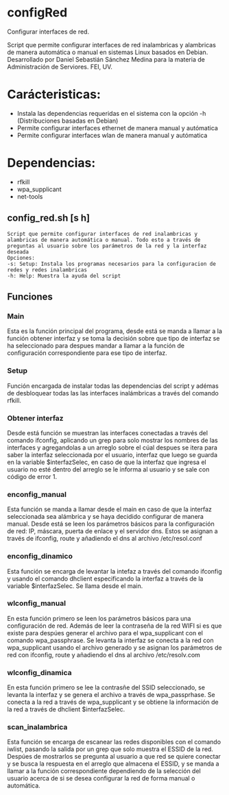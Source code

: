 # configRed

Configurar interfaces de red.

Script que permite configurar interfaces de red inalambricas y alambricas de manera automática o manual en sistemas Linux basados en Debian.
Desarrollado por Daniel Sebastián Sánchez Medina para la materia de Administración de Serviores.
FEI, UV.
# Carácteristicas:
- Instala las dependencias requeridas en el sistema con la opción -h (Distribuciones basadas en Debian)
- Permite configurar interfaces ethernet de manera manual y autómatica
- Permite configurar interfaces wlan de manera manual y autómatica

# Dependencias: 
- rfkill
- wpa_supplicant
- net-tools

## config_red.sh [s h]
	Script que permite configurar interfaces de red inalambricas y alambricas de manera automática o manual. Todo esto a través de preguntas al usuario sobre los parámetros de la red y la interfaz deseada
	Opciones:
	-s: Setup: Instala los programas necesarios para la configuracion de redes y redes inalambricas
	-h: Help: Muestra la ayuda del script


## Funciones

### Main
Esta es la función principal del programa, desde está se manda a llamar a la función obtener interfaz y se toma la decisión sobre que tipo de interfaz se ha seleccionado
para despues mandar a llamar a la función de configuración correspondiente para ese tipo de interfaz.

### Setup
Función encargada de instalar todas las dependencias del script y adémas de desbloquear todas las las interfaces inalámbricas a través del comando rfkill.

### Obtener interfaz
Desde está función se muestran las interfaces conectadas a través del comando ifconfig, aplicando un grep para solo mostrar los nombres de las interfaces y agregandolas a un arreglo sobre el cúal despues
se itera para saber la interfaz seleccionada por el usuario, interfaz que luego se guarda en la variable $interfazSelec, en caso de que la interfaz que ingresa el usuario no esté dentro del arreglo se le
informa al usuario y se sale con código de error 1.

### enconfig_manual
Esta función se manda a llamar desde el main en caso de que la interfaz seleccionada sea alámbrica y se haya decidido configurar de manera manual. Desde está se leen los parámetros básicos para la configuración de red: IP, máscara, puerta de enlace y el servidor dns. Estos se asignan a través de ifconfig, route y añadiendo el dns al archivo /etc/resol.conf

### enconfig_dinamico
Esta función se encarga de levantar la intefaz a través del comando ifconfig y usando el comando dhclient especificando la interfaz a través de la variable $interfazSelec. Se llama desde el main.

### wlconfig_manual
En esta función primero se leen los parámetros básicos para una configuración de red. Además de leer la contraseña de la red WIFI si es que existe para despúes generar el archivo para el wpa_supplicant con el comando wpa_passphrase. Se levanta la interfaz se conecta a la red con wpa_supplicant usando el archivo generado y se asignan los parámetros de red con ifconfig, route y añadiendo el dns al archivo /etc/resolv.com

### wlconfig_dinamica
En esta función primero se lee la contrasñe del SSID seleccionado, se levanta la interfaz y se genera el archivo a través de wpa_passprhase. Se conecta a la red a través de wpa_supplicant y se obtiene la información de la red a través de dhclient $interfazSelec.

### scan_inalambrica
Esta función se encarga de escanear las redes disponibles con el comando iwlist, pasando la salida por un grep que solo muestra el ESSID de la red. Despúes de mostrarlos se pregunta al usuario a que red se quiere conectar
y se busca la respuesta en el arreglo que almacena el ESSID, y se manda a llamar a la función correspondiente dependiendo de la selección del usuario acerca de si se desea configurar la red de forma manual o automática.
